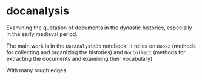 # docanalysis

Examining the quotation of documents in the dynastic histories, especially in the early medieval period. 

The main work is in the `DocAnalysis3b` notebook.  It relies on `Book2` (methods for collecting and organizing the histories) and `DocCollect` (methods for extracting the documents and examining their vocabulary).

With many rough edges.